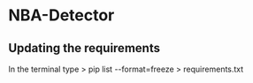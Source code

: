 # NBA-Detector

## Updating the requirements
In the terminal type > pip list --format=freeze > requirements.txt